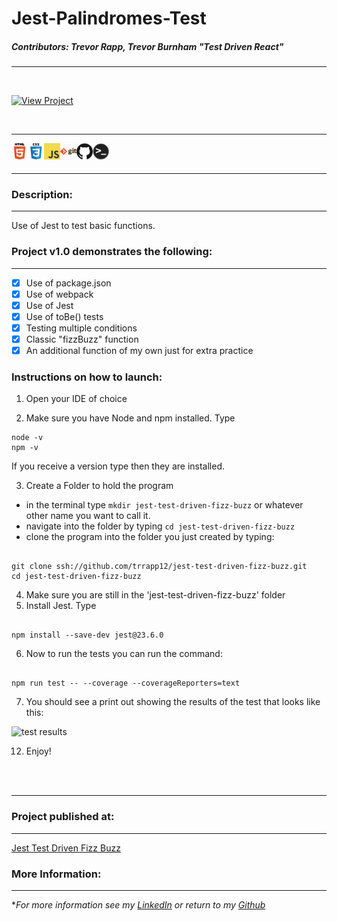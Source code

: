 ﻿# Jest-Palindromes-Test


##### Contributors: Trevor Rapp, Trevor Burnham "Test Driven React"

---

<br>

[![View Project](https://user-images.githubusercontent.com/11747875/141705232-471a0b9c-ca45-4540-a1b6-740c5e1becbe.png)](https://trrapp12.github.io/jest-test-driven-fizz-buzz/)

<br>

---

<img align="left" alt="HTML5" width="26px" src="https://raw.githubusercontent.com/github/explore/80688e429a7d4ef2fca1e82350fe8e3517d3494d/topics/html/html.png" />
<img align="left" alt="CSS3" width="26px" src="https://raw.githubusercontent.com/github/explore/80688e429a7d4ef2fca1e82350fe8e3517d3494d/topics/css/css.png" />
<img align="left" alt="JavaScript" width="26px" src="https://raw.githubusercontent.com/github/explore/80688e429a7d4ef2fca1e82350fe8e3517d3494d/topics/javascript/javascript.png" />
<img align="left" alt="Git" width="26px" src="https://raw.githubusercontent.com/github/explore/80688e429a7d4ef2fca1e82350fe8e3517d3494d/topics/git/git.png" />
<img align="left" alt="GitHub" width="26px" src="https://raw.githubusercontent.com/github/explore/78df643247d429f6cc873026c0622819ad797942/topics/github/github.png" />
<img align="left" alt="Terminal" width="26px" src="https://raw.githubusercontent.com/github/explore/80688e429a7d4ef2fca1e82350fe8e3517d3494d/topics/terminal/terminal.png" />

<br>
<br>

---

### Description:


---

Use of Jest to test basic functions. 

### Project v1.0 demonstrates the following:
---

- [x] Use of package.json
- [x] Use of webpack
- [x] Use of Jest
- [x] Use of toBe() tests 
- [x] Testing multiple conditions
- [x] Classic "fizzBuzz" function
- [x] An additional function of my own just for extra practice

### Instructions on how to launch:


1. Open your IDE of choice

2. Make sure you have Node and npm installed.  Type 

``` 
node -v 
npm -v

```
If you receive a version type then they are installed. 
  
3. Create a Folder to hold the program
  - in the terminal type `mkdir jest-test-driven-fizz-buzz` or whatever other name you want to call it. 
  - navigate into the folder by typing `cd jest-test-driven-fizz-buzz`
  - clone the program into the folder you just created by typing: 
 
 ```
 
 git clone ssh://github.com/trrapp12/jest-test-driven-fizz-buzz.git 
 cd jest-test-driven-fizz-buzz

 ```
  
4. Make sure you are still in the 'jest-test-driven-fizz-buzz' folder
5. Install Jest.  Type

```

npm install --save-dev jest@23.6.0

```

6. Now to run the tests you can run the command:

```

npm run test -- --coverage --coverageReporters=text

```

7. You should see a print out showing the results of the test that looks like this: 

![test results](https://user-images.githubusercontent.com/11747875/156975168-3b70725f-ecd6-40f0-bb28-d4171498217b.JPG)

12. Enjoy!
<br>
<br>

---


### Project published at: 
---

[Jest Test Driven Fizz Buzz](https://trrapp12.github.io/jest-test-driven-fizz-buzz/)

### More Information:
---

\**For more information see my [LinkedIn](https://www.linkedin.com/in/trevor-rapp-042a1037) or return to my [Github](https://github.com/trrapp12)*


<br>
<br>
<br>
<br>
<br>
<br>
<br>


